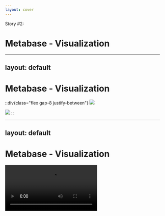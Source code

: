 ```yaml
---
layout: cover
---
```


Story #2:
# Metabase - Visualization

<!--
- this is a fun one
- I’m going to show you a screenshot from failing and passing test side by side
-->

---
layout: default
---
# Metabase - Visualization

::div{class="flex gap-8 justify-between"}
![](/images/before.png)

![](/images/after.png)
::

---
layout: default
---

# Metabase - Visualization
<video src="/images/shift.mov" autoplay loop class="h-[80%] m-auto" />

<!-- 
- can you see it now?
- I’m going to tell you straight away, that it is the font change that caused the test to fail
- it was a simpl css change, but what’s really interesting is how it actually affected the functional side of tests
-->

---
layout: default
---

# Metabase - Visualization

### Error message:
```plain {*|3|4}
AssertionError: Timed out retrying after 4000ms: 
expected '<span.rounded.flex.align-center.text-bold.cursor-pointer>' 
to have text 'Created At is Apr 1, 12:00 AM – Sep 1, 2022, 12:00 AM', 
but the text was 'Created At is May 1, 12:00 AM – Sep 1, 2022, 12:00 AM'
```
<!-- 
- this was the most confusing part about it
- there was nothing that pointed to a problem with CSS
- in fact, it looked like a functional error
- [click] because we expected the date range to Start on Apr 1
- [click] but it actually started on May 1
-->

---
layout: default
---

```js {*|9-13|17-20}
it("should apply filters to the series selecting area range", () => {
  cy.viewport(1280, 800);

  visitQuestionAdhoc({
    dataset_query: testQuery,
    display: "line",
  });

	// select date range drag & drop
  cy.get(".Visualization")
    .trigger("mousedown", 100, 200)
    .trigger("mousemove", 230, 200)
    .trigger("mouseup", 230, 200);

  cy.wait("@dataset");

  cy.findByTestId("filter-pill").should(
    "have.text",
    "Created At is Apr 1, 12:00 AM – Sep 1, 2022, 12:00 AM",
  );

  cy.get(".Visualization .dot").should("have.length", 6);
});
```

<!--
- to give you a better idea of what the test did, here’s the test code
- [click] the test tried to select a range
- [click] and then validate that the range was indeed selected
-->

---
layout: default
---

# Metabase - Visualization

![](/images/network.png){class="h-90 m-auto"}

<!--
- a good place to look when bugs like these happen is in network panel
- since we recorded tests, we were able to look into the network panel and confirm, that the range selected started on May 1st
- so our test was doing something we didn’t expect
- it didn’t behave the way we wanted
-->

---
layout: default
---

# Metabase - Visualization
<video src="/images/shift.mov" autoplay loop class="h-[80%] m-auto" />

<!--
- going back to the video comparison
- see how the blue rectangle stays in same place, but graph shifts
- cypress commands relied on precise coordinates 
- selected something different
-->

